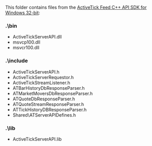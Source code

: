 This folder contains files from the [ActiveTick Feed C++ API SDK for Windows 32-bit](https://www.activetick.com/activetick/contents/PersonalServicesDataAPIDownload.aspx):

### .\bin
 - ActiveTickServerAPI.dll
 - msvcp100.dll
 - msvcr100.dll

### .\include
 - ActiveTickServerAPI.h
 - ActiveTickServerRequestor.h
 - ActiveTickStreamListener.h
 - ATBarHistoryDbResponseParser.h
 - ATMarketMoversDbResponseParser.h
 - ATQuoteDbResponseParser.h
 - ATQuoteStreamResponseParser.h
 - ATTickHistoryDBResponseParser.h
 - Shared\ATServerAPIDefines.h

### .\lib
 - ActiveTickServerAPI.lib
